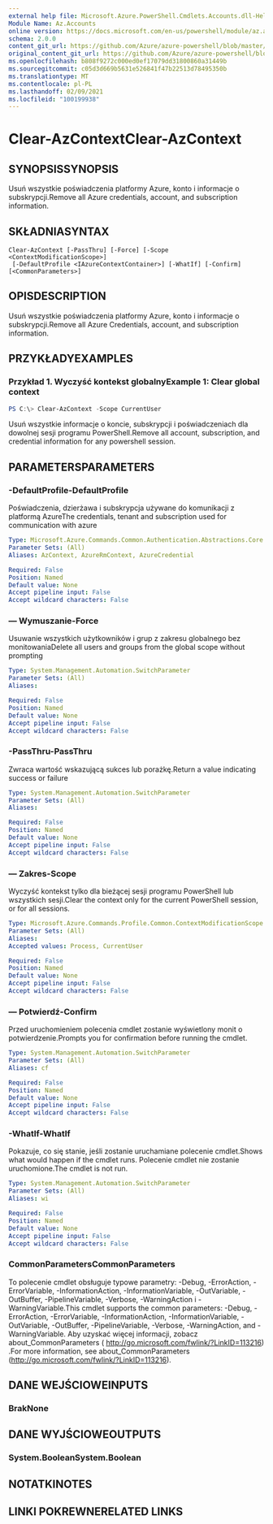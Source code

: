 ```yaml
---
external help file: Microsoft.Azure.PowerShell.Cmdlets.Accounts.dll-Help.xml
Module Name: Az.Accounts
online version: https://docs.microsoft.com/en-us/powershell/module/az.accounts/clear-azcontext
schema: 2.0.0
content_git_url: https://github.com/Azure/azure-powershell/blob/master/src/Accounts/Accounts/help/Clear-AzContext.md
original_content_git_url: https://github.com/Azure/azure-powershell/blob/master/src/Accounts/Accounts/help/Clear-AzContext.md
ms.openlocfilehash: b808f9272c000ed0ef17079dd31800860a31449b
ms.sourcegitcommit: c05d3d669b5631e526841f47b22513d78495350b
ms.translationtype: MT
ms.contentlocale: pl-PL
ms.lasthandoff: 02/09/2021
ms.locfileid: "100199938"
---
```

# <span data-ttu-id="fc70f-101">Clear-AzContext</span><span class="sxs-lookup"><span data-stu-id="fc70f-101">Clear-AzContext</span></span>

## <span data-ttu-id="fc70f-102">SYNOPSIS</span><span class="sxs-lookup"><span data-stu-id="fc70f-102">SYNOPSIS</span></span>
<span data-ttu-id="fc70f-103">Usuń wszystkie poświadczenia platformy Azure, konto i informacje o subskrypcji.</span><span class="sxs-lookup"><span data-stu-id="fc70f-103">Remove all Azure credentials, account, and subscription information.</span></span>

## <span data-ttu-id="fc70f-104">SKŁADNIA</span><span class="sxs-lookup"><span data-stu-id="fc70f-104">SYNTAX</span></span>

```
Clear-AzContext [-PassThru] [-Force] [-Scope <ContextModificationScope>]
 [-DefaultProfile <IAzureContextContainer>] [-WhatIf] [-Confirm] [<CommonParameters>]
```

## <span data-ttu-id="fc70f-105">OPIS</span><span class="sxs-lookup"><span data-stu-id="fc70f-105">DESCRIPTION</span></span>
<span data-ttu-id="fc70f-106">Usuń wszystkie poświadczenia platformy Azure, konto i informacje o subskrypcji.</span><span class="sxs-lookup"><span data-stu-id="fc70f-106">Remove all Azure Credentials, account, and subscription information.</span></span>

## <span data-ttu-id="fc70f-107">PRZYKŁADY</span><span class="sxs-lookup"><span data-stu-id="fc70f-107">EXAMPLES</span></span>

### <span data-ttu-id="fc70f-108">Przykład 1. Wyczyść kontekst globalny</span><span class="sxs-lookup"><span data-stu-id="fc70f-108">Example 1: Clear global context</span></span>
```powershell
PS C:\> Clear-AzContext -Scope CurrentUser
```

<span data-ttu-id="fc70f-109">Usuń wszystkie informacje o koncie, subskrypcji i poświadczeniach dla dowolnej sesji programu PowerShell.</span><span class="sxs-lookup"><span data-stu-id="fc70f-109">Remove all account, subscription, and credential information for any powershell session.</span></span>

## <span data-ttu-id="fc70f-110">PARAMETERS</span><span class="sxs-lookup"><span data-stu-id="fc70f-110">PARAMETERS</span></span>

### <span data-ttu-id="fc70f-111">-DefaultProfile</span><span class="sxs-lookup"><span data-stu-id="fc70f-111">-DefaultProfile</span></span>
<span data-ttu-id="fc70f-112">Poświadczenia, dzierżawa i subskrypcja używane do komunikacji z platformą Azure</span><span class="sxs-lookup"><span data-stu-id="fc70f-112">The credentials, tenant and subscription used for communication with azure</span></span>

```yaml
Type: Microsoft.Azure.Commands.Common.Authentication.Abstractions.Core.IAzureContextContainer
Parameter Sets: (All)
Aliases: AzContext, AzureRmContext, AzureCredential

Required: False
Position: Named
Default value: None
Accept pipeline input: False
Accept wildcard characters: False
```

### <span data-ttu-id="fc70f-113">— Wymuszanie</span><span class="sxs-lookup"><span data-stu-id="fc70f-113">-Force</span></span>
<span data-ttu-id="fc70f-114">Usuwanie wszystkich użytkowników i grup z zakresu globalnego bez monitowania</span><span class="sxs-lookup"><span data-stu-id="fc70f-114">Delete all users and groups from the global scope without prompting</span></span>

```yaml
Type: System.Management.Automation.SwitchParameter
Parameter Sets: (All)
Aliases:

Required: False
Position: Named
Default value: None
Accept pipeline input: False
Accept wildcard characters: False
```

### <span data-ttu-id="fc70f-115">-PassThru</span><span class="sxs-lookup"><span data-stu-id="fc70f-115">-PassThru</span></span>
<span data-ttu-id="fc70f-116">Zwraca wartość wskazującą sukces lub porażkę.</span><span class="sxs-lookup"><span data-stu-id="fc70f-116">Return a value indicating success or failure</span></span>

```yaml
Type: System.Management.Automation.SwitchParameter
Parameter Sets: (All)
Aliases:

Required: False
Position: Named
Default value: None
Accept pipeline input: False
Accept wildcard characters: False
```

### <span data-ttu-id="fc70f-117">— Zakres</span><span class="sxs-lookup"><span data-stu-id="fc70f-117">-Scope</span></span>
<span data-ttu-id="fc70f-118">Wyczyść kontekst tylko dla bieżącej sesji programu PowerShell lub wszystkich sesji.</span><span class="sxs-lookup"><span data-stu-id="fc70f-118">Clear the context only for the current PowerShell session, or for all sessions.</span></span>

```yaml
Type: Microsoft.Azure.Commands.Profile.Common.ContextModificationScope
Parameter Sets: (All)
Aliases:
Accepted values: Process, CurrentUser

Required: False
Position: Named
Default value: None
Accept pipeline input: False
Accept wildcard characters: False
```

### <span data-ttu-id="fc70f-119">— Potwierdź</span><span class="sxs-lookup"><span data-stu-id="fc70f-119">-Confirm</span></span>
<span data-ttu-id="fc70f-120">Przed uruchomieniem polecenia cmdlet zostanie wyświetlony monit o potwierdzenie.</span><span class="sxs-lookup"><span data-stu-id="fc70f-120">Prompts you for confirmation before running the cmdlet.</span></span>

```yaml
Type: System.Management.Automation.SwitchParameter
Parameter Sets: (All)
Aliases: cf

Required: False
Position: Named
Default value: None
Accept pipeline input: False
Accept wildcard characters: False
```

### <span data-ttu-id="fc70f-121">-WhatIf</span><span class="sxs-lookup"><span data-stu-id="fc70f-121">-WhatIf</span></span>
<span data-ttu-id="fc70f-122">Pokazuje, co się stanie, jeśli zostanie uruchamiane polecenie cmdlet.</span><span class="sxs-lookup"><span data-stu-id="fc70f-122">Shows what would happen if the cmdlet runs.</span></span>
<span data-ttu-id="fc70f-123">Polecenie cmdlet nie zostanie uruchomione.</span><span class="sxs-lookup"><span data-stu-id="fc70f-123">The cmdlet is not run.</span></span>

```yaml
Type: System.Management.Automation.SwitchParameter
Parameter Sets: (All)
Aliases: wi

Required: False
Position: Named
Default value: None
Accept pipeline input: False
Accept wildcard characters: False
```

### <span data-ttu-id="fc70f-124">CommonParameters</span><span class="sxs-lookup"><span data-stu-id="fc70f-124">CommonParameters</span></span>
<span data-ttu-id="fc70f-125">To polecenie cmdlet obsługuje typowe parametry: -Debug, -ErrorAction, -ErrorVariable, -InformationAction, -InformationVariable, -OutVariable, -OutBuffer, -PipelineVariable, -Verbose, -WarningAction i -WarningVariable.</span><span class="sxs-lookup"><span data-stu-id="fc70f-125">This cmdlet supports the common parameters: -Debug, -ErrorAction, -ErrorVariable, -InformationAction, -InformationVariable, -OutVariable, -OutBuffer, -PipelineVariable, -Verbose, -WarningAction, and -WarningVariable.</span></span> <span data-ttu-id="fc70f-126">Aby uzyskać więcej informacji, zobacz about_CommonParameters ( http://go.microsoft.com/fwlink/?LinkID=113216) .</span><span class="sxs-lookup"><span data-stu-id="fc70f-126">For more information, see about_CommonParameters (http://go.microsoft.com/fwlink/?LinkID=113216).</span></span>

## <span data-ttu-id="fc70f-127">DANE WEJŚCIOWE</span><span class="sxs-lookup"><span data-stu-id="fc70f-127">INPUTS</span></span>

### <span data-ttu-id="fc70f-128">Brak</span><span class="sxs-lookup"><span data-stu-id="fc70f-128">None</span></span>

## <span data-ttu-id="fc70f-129">DANE WYJŚCIOWE</span><span class="sxs-lookup"><span data-stu-id="fc70f-129">OUTPUTS</span></span>

### <span data-ttu-id="fc70f-130">System.Boolean</span><span class="sxs-lookup"><span data-stu-id="fc70f-130">System.Boolean</span></span>

## <span data-ttu-id="fc70f-131">NOTATKI</span><span class="sxs-lookup"><span data-stu-id="fc70f-131">NOTES</span></span>

## <span data-ttu-id="fc70f-132">LINKI POKREWNE</span><span class="sxs-lookup"><span data-stu-id="fc70f-132">RELATED LINKS</span></span>
